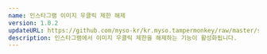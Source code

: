 ```yaml
---
name: 인스타그램 이미지 우클릭 제한 해제
version: 1.0.2
updateURL: https://github.com/myso-kr/kr.myso.tampermonkey/raw/master/service/com.instagram-bypass.rightclick.user.js
description: 인스타그램에서 이미지 우클릭 제한을 해제하는 기능이 활성화됩니다.
---
```

